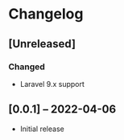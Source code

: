 # Changelog

## [Unreleased]
### Changed
- Laravel 9.x support

## [0.0.1] – 2022-04-06

- Initial release
